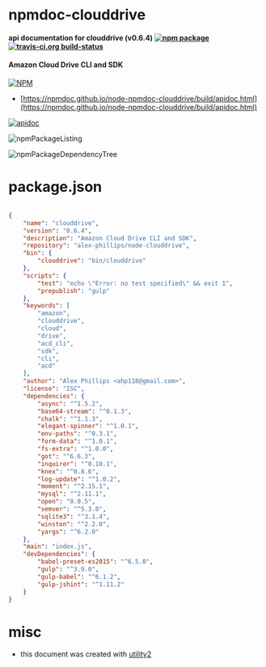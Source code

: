 # npmdoc-clouddrive

#### api documentation for  clouddrive (v0.6.4)  [![npm package](https://img.shields.io/npm/v/npmdoc-clouddrive.svg?style=flat-square)](https://www.npmjs.org/package/npmdoc-clouddrive) [![travis-ci.org build-status](https://api.travis-ci.org/npmdoc/node-npmdoc-clouddrive.svg)](https://travis-ci.org/npmdoc/node-npmdoc-clouddrive)

#### Amazon Cloud Drive CLI and SDK

[![NPM](https://nodei.co/npm/clouddrive.png?downloads=true&downloadRank=true&stars=true)](https://www.npmjs.com/package/clouddrive)

- [https://npmdoc.github.io/node-npmdoc-clouddrive/build/apidoc.html](https://npmdoc.github.io/node-npmdoc-clouddrive/build/apidoc.html)

[![apidoc](https://npmdoc.github.io/node-npmdoc-clouddrive/build/screenCapture.buildCi.browser.%252Ftmp%252Fbuild%252Fapidoc.html.png)](https://npmdoc.github.io/node-npmdoc-clouddrive/build/apidoc.html)

![npmPackageListing](https://npmdoc.github.io/node-npmdoc-clouddrive/build/screenCapture.npmPackageListing.svg)

![npmPackageDependencyTree](https://npmdoc.github.io/node-npmdoc-clouddrive/build/screenCapture.npmPackageDependencyTree.svg)



# package.json

```json

{
    "name": "clouddrive",
    "version": "0.6.4",
    "description": "Amazon Cloud Drive CLI and SDK",
    "repository": "alex-phillips/node-clouddrive",
    "bin": {
        "clouddrive": "bin/clouddrive"
    },
    "scripts": {
        "test": "echo \"Error: no test specified\" && exit 1",
        "prepublish": "gulp"
    },
    "keywords": [
        "amazon",
        "clouddrive",
        "cloud",
        "drive",
        "acd_cli",
        "sdk",
        "cli",
        "acd"
    ],
    "author": "Alex Phillips <ahp118@gmail.com>",
    "license": "ISC",
    "dependencies": {
        "async": "^1.5.2",
        "base64-stream": "^0.1.3",
        "chalk": "^1.1.3",
        "elegant-spinner": "^1.0.1",
        "env-paths": "^0.3.1",
        "form-data": "^1.0.1",
        "fs-extra": "^1.0.0",
        "got": "^6.6.3",
        "inquirer": "^0.10.1",
        "knex": "^0.8.6",
        "log-update": "^1.0.2",
        "moment": "^2.15.1",
        "mysql": "^2.11.1",
        "open": "0.0.5",
        "semver": "^5.3.0",
        "sqlite3": "^3.1.4",
        "winston": "^2.2.0",
        "yargs": "^6.2.0"
    },
    "main": "index.js",
    "devDependencies": {
        "babel-preset-es2015": "^6.5.0",
        "gulp": "^3.9.0",
        "gulp-babel": "^6.1.2",
        "gulp-jshint": "^1.11.2"
    }
}
```



# misc
- this document was created with [utility2](https://github.com/kaizhu256/node-utility2)
